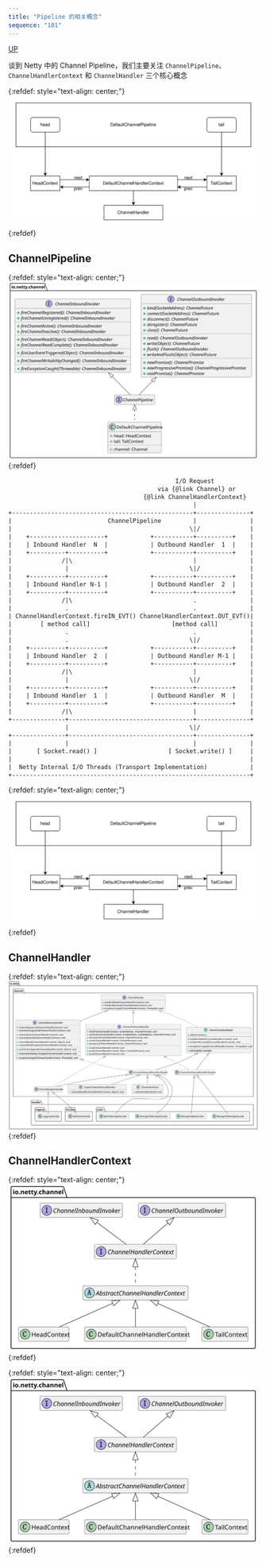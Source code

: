 ```yaml
---
title: "Pipeline 的相关概念"
sequence: "101"
---
```


[UP](/netty.html)

谈到 Netty 中的 Channel Pipeline，我们主要关注 `ChannelPipeline`、`ChannelHandlerContext` 和 `ChannelHandler` 三个核心概念

{:refdef: style="text-align: center;"}
![](/assets/images/netty/channel/pipeline/netty-channel-pipeline-structure-002-new.svg)
{:refdef}

## ChannelPipeline

{:refdef: style="text-align: center;"}
![](/assets/images/netty/channel/pipeline/netty-channel-pipeline-class-hierarchy.svg)
{:refdef}



```text
                                               I/O Request
                                          via {@link Channel} or
                                      {@link ChannelHandlerContext}
                                                    |
+---------------------------------------------------+---------------+
|                           ChannelPipeline         |               |
|                                                  \|/              |
|    +---------------------+            +-----------+----------+    |
|    | Inbound Handler  N  |            | Outbound Handler  1  |    |
|    +----------+----------+            +-----------+----------+    |
|              /|\                                  |               |
|               |                                  \|/              |
|    +----------+----------+            +-----------+----------+    |
|    | Inbound Handler N-1 |            | Outbound Handler  2  |    |
|    +----------+----------+            +-----------+----------+    |
|              /|\                                  .               |
|               .                                   .               |
| ChannelHandlerContext.fireIN_EVT() ChannelHandlerContext.OUT_EVT()|
|        [ method call]                       [method call]         |
|               .                                   .               |
|               .                                  \|/              |
|    +----------+----------+            +-----------+----------+    |
|    | Inbound Handler  2  |            | Outbound Handler M-1 |    |
|    +----------+----------+            +-----------+----------+    |
|              /|\                                  |               |
|               |                                  \|/              |
|    +----------+----------+            +-----------+----------+    |
|    | Inbound Handler  1  |            | Outbound Handler  M  |    |
|    +----------+----------+            +-----------+----------+    |
|              /|\                                  |               |
+---------------+-----------------------------------+---------------+
                |                                  \|/
+---------------+-----------------------------------+---------------+
|               |                                   |               |
|       [ Socket.read() ]                    [ Socket.write() ]     |
|                                                                   |
|  Netty Internal I/O Threads (Transport Implementation)            |
+-------------------------------------------------------------------+
```

{:refdef: style="text-align: center;"}
![](/assets/images/netty/channel/pipeline/netty-channel-pipeline-structure-002-new.svg)
{:refdef}

## ChannelHandler

{:refdef: style="text-align: center;"}
![](/assets/images/netty/channel/handler/netty-channel-handler-class-hierarchy.svg)
{:refdef}

## ChannelHandlerContext

{:refdef: style="text-align: center;"}
![](/assets/images/netty/channel/context/netty-channel-handler-context-class-hierarchy.svg)
{:refdef}

{:refdef: style="text-align: center;"}
![](/assets/images/netty/channel/context/netty-channel-handler-context-class-hierarchy-hide-members.svg)
{:refdef}
